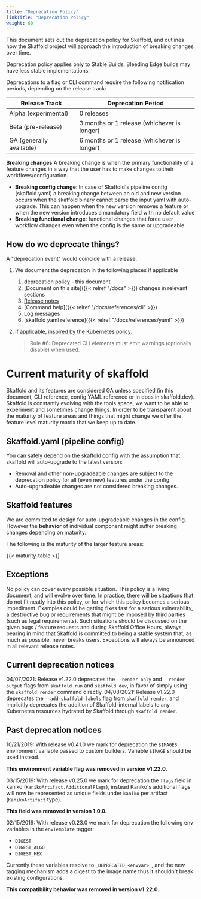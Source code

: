 ```yaml
---
title: "Deprecation Policy"
linkTitle: "Deprecation Policy"
weight: 60
---
```


This document sets out the deprecation policy for Skaffold, and outlines how the Skaffold project will approach the introduction of breaking changes over time.

Deprecation policy applies only to Stable Builds. Bleeding Edge builds may have less stable implementations.  

Deprecations to a flag or CLI command require the following notification periods, depending on the release track:

| Release Track | Deprecation Period |
| -------- | -------- |
| Alpha (experimental)    |0 releases     |
| Beta (pre-release) | 3 months or 1 release (whichever is longer)|
| GA (generally available)   | 6 months or 1 release (whichever is longer) |

**Breaking changes**
A breaking change is when the primary functionality of a feature changes in a way that the user has to make changes to their workflows/configuration.
- **Breaking config change**:  In case of Skaffold's pipeline config (skaffold.yaml) a breaking change between an old and new version occurs when the skaffold binary cannot parse the input yaml with auto-upgrade. This can happen when the new version removes a feature or when the new version introduces a mandatory field with no default value
- **Breaking functional change**: functional changes that force user workflow changes even when the config is the same or upgradeable.

## How do we deprecate things?

A "deprecation event" would coincide with a release.

1. We document the deprecation in the following places if applicable
    1. deprecation policy - this document 
    1. [Document on this site]({{< relref "/docs" >}}) changes in relevant sections
    1. [Release notes](https://github.com/GoogleContainerTools/skaffold/blob/master/CHANGELOG.md)
    1. [Command help]({{< relref "/docs/references/cli" >}})
    1. Log messages
    1. [skaffold yaml reference]({{< relref "/docs/references/yaml" >}})
    

2. if applicable, [inspired by the Kubernetes policy](https://kubernetes.io/docs/reference/using-api/deprecation-policy/#deprecating-a-flag-or-cli):
    > Rule #6: Deprecated CLI elements must emit warnings (optionally disable) when used.

# Current maturity of skaffold

Skaffold and its features are considered GA unless specified (in this document, CLI reference, config YAML reference or in docs in skaffold.dev).  
Skaffold is constantly evolving with the tools space, we want to be able to experiment and sometimes change things. 
In order to be transparent about the maturity of feature areas and things that might change we offer the feature level maturity matrix that we keep up to date.

## Skaffold.yaml (pipeline config)

You can safely depend on the skaffold config with the assumption that skaffold will auto-upgrade to the latest version:

- Removal and other non-upgradeable changes are subject to the deprecation policy for all (even new) features under the config.
- Auto-upgradeable changes are not considered breaking changes.

## Skaffold features

We are committed to design for auto-upgradeable changes in the config.
However the **behavior** of individual component might suffer breaking changes depending on maturity.

The following is the maturity of the larger feature areas: 

{{< maturity-table >}}

## Exceptions 

No policy can cover every possible situation. 
This policy is a living document, and will evolve over time. 
In practice, there will be situations that do not fit neatly into this policy, or for which this policy becomes a serious impediment. 
Examples could be getting fixes fast for a serious vulnerability, a destructive bug or requirements that might be imposed by third parties (such as legal requirements).
Such situations should be discussed on the given bugs / feature requests and during Skaffold Office Hours, always bearing in mind that Skaffold is committed to being a stable system that, as much as possible, never breaks users. 
Exceptions will always be announced in all relevant release notes.

## Current deprecation notices

04/07/2021: Release v1.22.0 deprecates the `--render-only` and `--render-output` flags from `skaffold run` and `skaffold dev`, in favor of simply using the `skaffold render` command directly.
04/08/2021: Release v1.22.0 deprecates the `--add-skaffold-labels` flag from `skaffold render`, and implicitly deprecates the addition of Skaffold-internal labels to any Kubernetes resources
hydrated by Skaffold through `skaffold render`.

## Past deprecation notices

10/21/2019: With release v0.41.0 we mark for deprecation the `$IMAGES` environment variable passed to custom builders. Variable `$IMAGE` should be used instead.

**This environment variable flag was removed in version v1.22.0.**

03/15/2019: With release v0.25.0 we mark for deprecation the `flags` field in kaniko (`KanikoArtifact.AdditionalFlags`), instead Kaniko's additional flags will now be represented as unique fields under `kaniko` per artifact (`KanikoArtifact` type).

**This field was removed in version 1.0.0.**

02/15/2019: With release v0.23.0 we mark for deprecation the following env variables in the `envTemplate` tagger:
- `DIGEST`
- `DIGEST_ALGO`
- `DIGEST_HEX`

Currently these variables resolve to `_DEPRECATED_<envvar>_`, and the new tagging mechanism adds a digest to the image name thus it shouldn't break existing configurations.

**This compatibility behavior was removed in version v1.22.0.**
